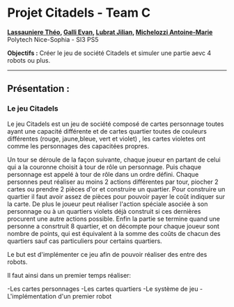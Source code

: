 # Projet Citadels - Team C

**[Lassauniere Théo](https://github.com/theoLassauniere), [Galli Evan](https://github.com/06Games),
[Lubrat Jilian](https://github.com/LubratJilian), [Michelozzi Antoine-Marie](https://github.com/mantoniu)**  
Polytech Nice-Sophia - SI3 PS5

**Objectifs :** Créer le jeu de société Citadels et simuler une partie aevc 4 robots ou plus.

------------------------

## Présentation :

### Le jeu Citadels

Le jeu Citadels est un jeu de société composé de cartes personnage toutes ayant une capacité différente
et de cartes quartier toutes de couleurs différentes (rouge, jaune,bleue, vert et violet)
, les cartes violetes ont comme les personnages des capacitées propres. 

Un tour se déroule de la façon suivante, chaque joueur en partant de celui qui a la couronne choisit à tour 
de rôle un personnage. Puis chaque personnage est appelé à tour de rôle dans un ordre défini. Chaque
personnes peut réaliser au moins 2 actions différentes par tour, piocher 2 cartes ou prendre 2 pièces d'or
et construire un quartier. Pour construire un quartier il faut avoir assez de pièces pour pouvoir payer
le coût indiquer sur la  carte. De plus le joueur peut réaliser l'action spéciale asociée à son 
personnage ou à un quartiers violets déjà construit si ces dernières procurent une autre actions possible. 
Enfin la partie se termine quand une personne a consrtruit 8 quartier, et on décompte pour chaque joueur sont nombre
de points, qui est équivalent à la somme des coûts de chacun des quartiers sauf cas particuliers pour certains quartiers.

Le but est d'implémenter ce jeu afin de pouvoir réaliser des entre des robots.

Il faut ainsi dans un premier temps réaliser:

-Les cartes personnages 
-Les cartes quartiers 
-Le système de jeu
-L'implémentation d'un premier robot


